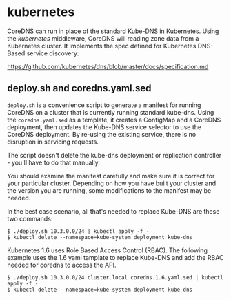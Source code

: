 # kubernetes

CoreDNS can run in place of the standard Kube-DNS in Kubernetes. Using the *kubernetes*
middleware, CoreDNS will reading zone data from a Kubernetes cluster. It implements the
spec defined for Kubernetes DNS-Based service discovery:

   https://github.com/kubernetes/dns/blob/master/docs/specification.md

## deploy.sh and coredns.yaml.sed

`deploy.sh` is a convenience script to generate a manifest for running CoreDNS on a cluster
that is currently running standard kube-dns. Using the `coredns.yaml.sed` as a template,
it creates a ConfigMap and a CoreDNS deployment, then updates the Kube-DNS service selector
to use the CoreDNS deployment. By re-using the existing service, there is no disruption in
servicing requests.

The script doesn't delete the kube-dns deployment or replication controller - you'll have to
do that manually.

You should examine the manifest carefully and make sure it is correct for your particular
cluster. Depending on how you have built your cluster and the version you are running,
some modifications to the manifest may be needed.

In the best case scenario, all that's needed to replace Kube-DNS are these two commands:

~~~
$ ./deploy.sh 10.3.0.0/24 | kubectl apply -f -
$ kubectl delete --namespace=kube-system deployment kube-dns
~~~

Kubernetes 1.6 uses Role Based Access Control (RBAC).  The following example uses the 1.6 yaml tamplate to replace Kube-DNS and add the RBAC needed for coredns to access the API.

~~~
$ ./deploy.sh 10.3.0.0/24 cluster.local coredns.1.6.yaml.sed | kubectl apply -f -
$ kubectl delete --namespace=kube-system deployment kube-dns
~~~
